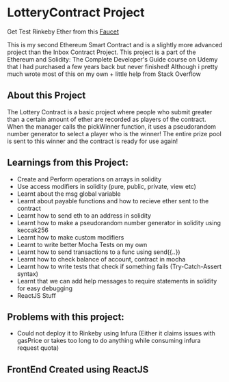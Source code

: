 # LotteryContract Project

Get Test Rinkeby Ether from this [Faucet](https://www.rinkeby.io/#faucet)

This is my second Ethereum Smart Contract and is a slightly more advanced project than the Inbox Contract Project. This project is a part of the Ethereum and Solidity: The Complete Developer's Guide course on Udemy that I had purchased a few years back but never finished! Although i pretty much wrote most of this on my own + little help from Stack Overflow

## About this Project
The Lottery Contract is a basic project where people who submit greater than a certain amount of ether are recorded as players of the contract. When the manager calls the pickWinner function, it uses a pseudorandom number generator to select a player who is the winner! The entire prize pool is sent to this winner and the contract is ready for use again!

## Learnings from this Project:
- Create and Perform operations on arrays in solidity
- Use access modifiers in solidity (pure, public, private, view etc)
- Learnt about the msg global variable
- Learnt about payable functions and how to recieve ether sent to the contract
- Learnt how to send eth to an address in solidity
- Learnt how to make a pseudorandom number generator in solidity using keccak256
- Learnt how to make custom modifiers
- Learnt to write better Mocha Tests on my own
- Learnt how to send transactions to a func using send({..})
- Learnt how to check balance of account, contract in mocha
- Learnt how to write tests that check if something fails (Try-Catch-Assert syntax)
- Learnt that we can add help messages to require statements in solidity for easy debugging
- ReactJS Stuff


## Problems with this project:
- Could not deploy it to Rinkeby using Infura (Either it claims issues with gasPrice or takes too long to do anything while consuming infura request quota)


## FrontEnd Created using ReactJS